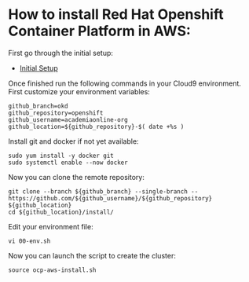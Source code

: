 # How to install Red Hat Openshift Container Platform in AWS:

First go through the initial setup:
- [Initial Setup](install/initial.md)

Once finished run the following commands in your Cloud9 environment. 
First customize your environment variables:
```
github_branch=okd
github_repository=openshift
github_username=academiaonline-org
github_location=${github_repository}-$( date +%s )

```
Install git and docker if not yet available:
```
sudo yum install -y docker git
sudo systemctl enable --now docker

```
Now you can clone the remote repository:
```
git clone --branch ${github_branch} --single-branch -- https://github.com/${github_username}/${github_repository} ${github_location}
cd ${github_location}/install/

```
Edit your environment file:
```
vi 00-env.sh

```
Now you can launch the script to create the cluster:
```
source ocp-aws-install.sh

```
